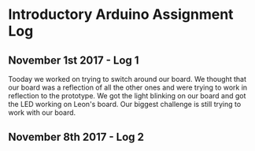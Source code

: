 # Introductory Arduino Assignment Log

## November 1st 2017 - Log 1 
Tooday we worked on trying to switch around our board. 
We thought that our board was a reflection of all the other ones and were trying to work in reflection to the prototype.
We got the light blinking on our board and got the LED working on Leon's board.
Our biggest challenge is still trying to work with our board.

## November 8th 2017 - Log 2
